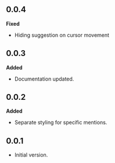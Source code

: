 ## 0.0.4
**Fixed**

- Hiding suggestion on cursor movement

## 0.0.3
**Added**

- Documentation updated.

## 0.0.2
**Added**

- Separate styling for specific mentions.

## 0.0.1

* Initial version.
